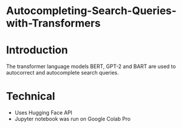 # Autocompleting-Search-Queries-with-Transformers

# Introduction

The transformer language models BERT, GPT-2 and BART are used to autocorrect and autocomplete search queries.

# Technical

* Uses Hugging Face API
* Jupyter notebook was run on Google Colab Pro
